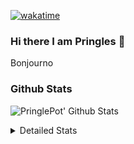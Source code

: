 [![wakatime](https://wakatime.com/badge/user/abd317df-612e-44b4-8787-15db7b574b2f.svg)](https://wakatime.com/@abd317df-612e-44b4-8787-15db7b574b2f)
### Hi there I am Pringles 👋

Bonjourno

### Github Stats
![PringlePot' Github Stats](https://github-readme-stats.vercel.app/api?username=PringlePot&show_icons=true&theme=dark&count_private=true)

<details>
  <summary>Detailed Stats</summary>
    
<!--START_SECTION:waka-->
![Code Time](http://img.shields.io/badge/Code%20Time-399%20hrs%2059%20mins-blue)

![Profile Views](http://img.shields.io/badge/Profile%20Views-3-blue)

![Lines of code](https://img.shields.io/badge/From%20Hello%20World%20I%27ve%20Written-110%20Thousand%20lines%20of%20code-blue)

**🐱 My GitHub Data** 

> 🏆 39 Contributions in the Year 2022
 > 
> 📦 90.7 kB Used in GitHub's Storage 
 > 
> 💼 Opted to Hire
 > 
> 📜 9 Public Repositories 
 > 
> 🔑 11 Private Repositories  
 > 
**I'm an Early 🐤** 

```text
🌞 Morning    124 commits    ████░░░░░░░░░░░░░░░░░░░░░   18.37% 
🌆 Daytime    274 commits    ██████████░░░░░░░░░░░░░░░   40.59% 
🌃 Evening    277 commits    ██████████░░░░░░░░░░░░░░░   41.04% 
🌙 Night      0 commits      ░░░░░░░░░░░░░░░░░░░░░░░░░   0.0%

```
📅 **I'm Most Productive on Sunday** 

```text
Monday       132 commits    █████░░░░░░░░░░░░░░░░░░░░   19.56% 
Tuesday      62 commits     ██░░░░░░░░░░░░░░░░░░░░░░░   9.19% 
Wednesday    73 commits     ██░░░░░░░░░░░░░░░░░░░░░░░   10.81% 
Thursday     94 commits     ███░░░░░░░░░░░░░░░░░░░░░░   13.93% 
Friday       45 commits     █░░░░░░░░░░░░░░░░░░░░░░░░   6.67% 
Saturday     121 commits    ████░░░░░░░░░░░░░░░░░░░░░   17.93% 
Sunday       148 commits    █████░░░░░░░░░░░░░░░░░░░░   21.93%

```


📊 **This Week I Spent My Time On** 

```text
⌚︎ Time Zone: Europe/Amsterdam

💬 Programming Languages: 
Go                       5 hrs 32 mins       ████████████░░░░░░░░░░░░░   48.54% 
TypeScript               4 hrs 48 mins       ██████████░░░░░░░░░░░░░░░   42.12% 
CSS                      59 mins             ██░░░░░░░░░░░░░░░░░░░░░░░   8.7% 
JavaScript               1 min               ░░░░░░░░░░░░░░░░░░░░░░░░░   0.28% 
Text                     1 min               ░░░░░░░░░░░░░░░░░░░░░░░░░   0.26%

🔥 Editors: 
WebStorm                 5 hrs 49 mins       ████████████░░░░░░░░░░░░░   51.11% 
GoLand                   5 hrs 34 mins       ████████████░░░░░░░░░░░░░   48.89%

🐱‍💻 Projects: 
Frontend                 5 hrs 49 mins       ████████████░░░░░░░░░░░░░   51.11% 
Backend                  5 hrs 24 mins       ███████████░░░░░░░░░░░░░░   47.38% 
gofiber-bug              9 mins              ░░░░░░░░░░░░░░░░░░░░░░░░░   1.46% 
Unknown Project          0 secs              ░░░░░░░░░░░░░░░░░░░░░░░░░   0.05%

💻 Operating System: 
Windows                  11 hrs 24 mins      █████████████████████████   100.0%

```

**I Mostly Code in Java** 

```text
Java                     7 repos             ███████████░░░░░░░░░░░░░░   43.75% 
JavaScript               2 repos             ███░░░░░░░░░░░░░░░░░░░░░░   12.5% 
TypeScript               2 repos             ███░░░░░░░░░░░░░░░░░░░░░░   12.5% 
Python                   1 repo              █░░░░░░░░░░░░░░░░░░░░░░░░   6.25% 
Kotlin                   1 repo              █░░░░░░░░░░░░░░░░░░░░░░░░   6.25%

```


**Timeline**

![Chart not found](https://raw.githubusercontent.com/PringlePot/PringlePot/main/charts/bar_graph.png) 


 Last Updated on 11/02/2022 00:48:45 UTC
<!--END_SECTION:waka-->

</details>
